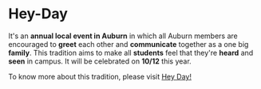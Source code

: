 # Hey-Day

It's an **annual local event in Auburn** in which all Auburn members are encouraged to **greet** each other and **communicate** together as a one big **family**. This tradition aims to make all **students** feel that they're **heard** and **seen** in campus. It will be celebrated on **10/12** this year. 

To know more about this tradition, please visit [Hey Day!](http://sga.auburn.edu/hey-day/)
